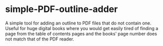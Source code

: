 # simple-PDF-outline-adder

A simple tool for adding an outline to PDF files that do not contain one. Useful for huge digital books where
you would get easily tired of finding a page from the table of contents pages and the books' page number does
not match that of the PDF reader.
